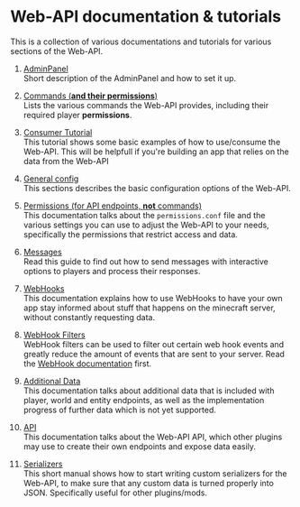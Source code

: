 # Web-API documentation & tutorials

This is a collection of various documentations and tutorials for various sections of the Web-API.

1. [AdminPanel](ADMIN_PANEL.md)  
Short description of the AdminPanel and how to set it up.

1. [Commands (**and their permissions**)](COMMANDS.md)  
Lists the various commands the Web-API provides, including their required player **permissions**.

1. [Consumer Tutorial](CONSUME.md)  
This tutorial shows some basic examples of how to use/consume the Web-API. This will be helpfull
if you're building an app that relies on the data from the Web-API

1. [General config](CONFIG.md)  
This sections describes the basic configuration options of the Web-API.

1. [Permissions (for API endpoints, **not** commands)](PERMISSIONS.md)  
This documentation talks about the `permissions.conf` file and the various settings you can use
to adjust the Web-API to your needs, specifically the permissions that restrict access and data.

1. [Messages](MESSAGE.md)  
Read this guide to find out how to send messages with interactive options to players and 
process their responses.

1. [WebHooks](WEBHOOKS.md)  
This documentation explains how to use WebHooks to have your own app stay informed about stuff
that happens on the minecraft server, without constantly requesting data.

1. [WebHook Filters](WEBHOOKS_FILTERS.md)  
WebHook filters can be used to filter out certain web hook events and greatly reduce the amount
of events that are sent to your server. Read the [WebHook documentation](WEBHOOKS.md) first.

1. [Additional Data](DATA.md)  
This documentation talks about additional data that is included with player, world and entity
endpoints, as well as the implementation progress of further data which is not yet supported.

1. [API](API.md)  
This documentation talks about the Web-API API, which other plugins may use to create their 
own endpoints and expose data easily.

1. [Serializers](SERIALIZERS.md)  
This short manual shows how to start writing custom serializers for the Web-API, to make sure
that any custom data is turned properly into JSON. Specifically useful for other plugins/mods.
